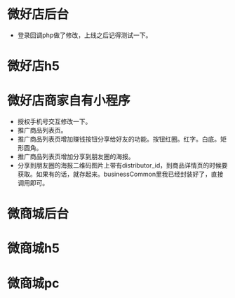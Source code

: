 # 微好店后台
* 登录回调php做了修改，上线之后记得测试一下。

# 微好店h5

# 微好店商家自有小程序
* 授权手机号交互修改一下。
* 推广商品列表页。
* 推广商品列表页增加赚钱按钮分享给好友的功能。按钮红圈。红字。白底。矩形圆角。
* 推广商品列表页增加分享到朋友圈的海报。
* 分享到朋友圈的海报二维码图片上带有distributor_id，到商品详情页的时候要获取。如果有的话，就存起来。businessCommon里我已经封装好了，直接调用即可。

# 微商城后台

# 微商城h5

# 微商城pc
